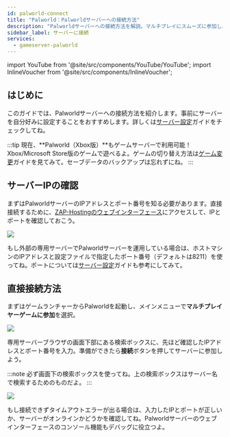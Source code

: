 ```yaml
---
id: palworld-connect
title: "Palworld：Palworldサーバーへの接続方法"
description: "Palworldサーバーへの接続方法を解説。マルチプレイにスムーズに参加しよう → 今すぐチェック"
sidebar_label: サーバーに接続
services:
  - gameserver-palworld
---
```


import YouTube from '@site/src/components/YouTube/YouTube';
import InlineVoucher from '@site/src/components/InlineVoucher';

## はじめに

このガイドでは、Palworldサーバーへの接続方法を紹介します。事前にサーバーを自分好みに設定することをおすすめします。詳しくは[サーバー設定](palworld-configuration.md)ガイドをチェックしてね。

:::tip
現在、**Palworld（Xbox版）**もゲームサーバーで利用可能！Xbox/Microsoft Store版のゲームで遊べるよ。ゲームの切り替え方法は[ゲーム変更](gameserver-gameswitch.md)ガイドを見てみて。セーブデータのバックアップは忘れずにね。
:::

<YouTube videoId="SDZC4-FEdNM" imageSrc="https://screensaver01.zap-hosting.com/index.php/s/eA3xonLFkB4x3G6/preview" title="たった1分でPalworldサーバーをセットアップ！" description="実際に動いているところを見ると理解しやすい？そんなあなたにピッタリの動画！急いでいる時も、じっくり見たい時も、わかりやすく解説してるよ！"/>

<InlineVoucher />

## サーバーIPの確認

まずはPalworldサーバーのIPアドレスとポート番号を知る必要があります。直接接続するために、[ZAP-Hostingのウェブインターフェース](https://zap-hosting.com/en/customer/)にアクセスして、IPとポートを確認しておこう。

![](https://github.com/zaphosting/docs/assets/42719082/62bcad5b-064c-45cd-a7f0-406a1148b15c)

もし外部の専用サーバーでPalworldサーバーを運用している場合は、ホストマシンのIPアドレスと設定ファイルで指定したポート番号（デフォルトは8211）を使ってね。ポートについては[サーバー設定](palworld-configuration.md)ガイドも参考にしてみて。

## 直接接続方法

まずはゲームランチャーからPalworldを起動し、メインメニューで**マルチプレイヤーゲームに参加**を選択。

![](https://github.com/zaphosting/docs/assets/42719082/fefc7ead-5098-4bdb-aa56-c9d78673d7e8)

専用サーバーブラウザの画面下部にある検索ボックスに、先ほど確認したIPアドレスとポート番号を入力。準備ができたら**接続**ボタンを押してサーバーに参加しよう。

:::note
必ず画面下の検索ボックスを使ってね。上の検索ボックスはサーバー名で検索するためのものだよ。
:::

![](https://github.com/zaphosting/docs/assets/42719082/ae31ddee-8992-486a-aef3-e6e4d115f018)

もし接続できずタイムアウトエラーが出る場合は、入力したIPとポートが正しいか、サーバーがオンラインかどうかを確認してね。Palworldサーバーのウェブインターフェースのコンソール機能もデバッグに役立つよ。

<InlineVoucher />